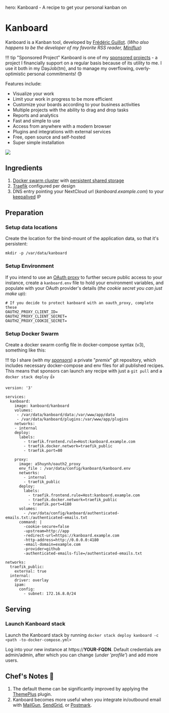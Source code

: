 hero: Kanboard - A recipe to get your personal kanban on

# Kanboard

Kanboard is a Kanban tool, developed by [Frédéric Guillot](https://github.com/fguillot). (_Who also happens to be the developer of my favorite RSS reader, [Miniflux](/recipes/miniflux/)_)

!!! tip "Sponsored Project"
    Kanboard is one of my [sponsored projects](/sponsored-projects/) - a project I financially support on a regular basis because of its utility to me. I use it both in my DayJob(tm), and to manage my overflowing, overly-optimistic personal commitments! 😓

Features include:

* Visualize your work
* Limit your work in progress to be more efficient
* Customize your boards according to your business activities
* Multiple projects with the ability to drag and drop tasks
* Reports and analytics
* Fast and simple to use
* Access from anywhere with a modern browser
* Plugins and integrations with external services
* Free, open source and self-hosted
* Super simple installation

![](/images/kanboard.png)

## Ingredients

1. [Docker swarm cluster](/ha-docker-swarm/design/) with [persistent shared storage](/ha-docker-swarm/shared-storage-ceph.md)
2. [Traefik](/ha-docker-swarm/traefik) configured per design
3. DNS entry pointing your NextCloud url (_kanboard.example.com_) to your [keepalived](ha-docker-swarm/keepalived/) IP


## Preparation

### Setup data locations

Create the location for the bind-mount of the application data, so that it's persistent:

```
mkdir -p /var/data/kanboard
```

### Setup Environment

If you intend to use an [OAuth proxy](/reference/oauth_proxy/) to further secure public access to your instance, create a ```kanboard.env``` file to hold your environment variables, and populate with your OAuth provider's details (_the cookie secret you can just make up_):

```
# If you decide to protect kanboard with an oauth_proxy, complete these
OAUTH2_PROXY_CLIENT_ID=
OAUTH2_PROXY_CLIENT_SECRET=
OAUTH2_PROXY_COOKIE_SECRET=
```

### Setup Docker Swarm

Create a docker swarm config file in docker-compose syntax (v3), something like this:

!!! tip
        I share (_with my [sponsors](https://github.com/sponsors/funkypenguin)_) a private "_premix_" git repository, which includes necessary docker-compose and env files for all published recipes. This means that sponsors can launch any recipe with just a ```git pull``` and a ```docker stack deploy``` 👍


```
version: '3'

services:
  kanboard:
    image: kanboard/kanboard
    volumes:
     - /var/data/kanboard/data:/var/www/app/data
     - /var/data/kanboard/plugins:/var/www/app/plugins
    networks:
    - internal
    deploy:
      labels:
        - traefik.frontend.rule=Host:kanboard.example.com
        - traefik.docker.network=traefik_public
        - traefik.port=80

    proxy:
      image: a5huynh/oauth2_proxy
      env_file : /var/data/config/kanboard/kanboard.env
      networks:
        - internal
        - traefik_public
      deploy:
        labels:
          - traefik.frontend.rule=Host:kanboard.example.com
          - traefik.docker.network=traefik_public
          - traefik.port=4180
      volumes:
        - /var/data/config/kanboard/authenticated-emails.txt:/authenticated-emails.txt
      command: |
        -cookie-secure=false
        -upstream=http://app
        -redirect-url=https://kanboard.example.com
        -http-address=http://0.0.0.0:4180
        -email-domain=example.com
        -provider=github
        -authenticated-emails-file=/authenticated-emails.txt

networks:
  traefik_public:
    external: true
  internal:
    driver: overlay
    ipam:
      config:
        - subnet: 172.16.8.0/24    
```


## Serving

### Launch Kanboard stack

Launch the Kanboard stack by running ```docker stack deploy kanboard -c <path -to-docker-compose.yml>```

Log into your new instance at https://**YOUR-FQDN**. Default credentials are admin/admin, after which you can change (_under 'profile'_) and add more users.

## Chef's Notes 📓

1. The default theme can be significantly improved by applying the [ThemePlus](https://github.com/phsteffen/kanboard-themeplus) plugin.
2. Kanboard becomes more useful when you integrate in/outbound email with [MailGun](https://github.com/kanboard/plugin-mailgun), [SendGrid](https://github.com/kanboard/plugin-sendgrid), or [Postmark](https://github.com/kanboard/plugin-postmark).